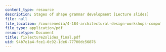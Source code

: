 ```yaml
---
content_type: resource
description: Stages of shape grammar development [Lecture slides]
file: null
file_location: /coursemedia/4-184-architectural-design-workshops-computational-design-for-housing-spring-2002/94b7e1a4fce10c921de677700dc56876_fixlecture2slides_final.pdf
file_type: application/pdf
resourcetype: Document
title: fixlecture2slides_final.pdf
uid: 94b7e1a4-fce1-0c92-1de6-77700dc56876
---
```

